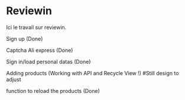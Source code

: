 # Reviewin
Ici le travail sur reviewin. 



Sign up (Done)

Captcha Ali express (Done)

Sign in/load personal datas (Done)

Adding products (Working with API and Recycle View !) #Still design to adjust

function to reload the products (Done)
